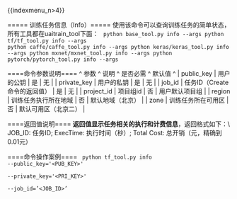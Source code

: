 {{indexmenu_n>4}}


===== 训练任务信息（Info）=====
使用该命令可以查询训练任务的简单状态，所有工具都在uaitrain\_tool下面：
<code>
python base_tool.py info --args
python tf/tf_tool.py info --args
python caffe/caffe_tool.py info --args
python keras/keras_tool.py info --args
python mxnet/mxnet_tool.py info --args
python pytorch/pytorch_tool.py info --args
</code>

====命令参数说明====
^ 参数                  ^                          说明                  ^      是否必需     ^    默认值     ^
| public\_key         | 用户的公钥                                              | 是              |        无     |
| private\_key        | 用户的私钥                                              | 是              |        无     |
| job\_id                | 任务ID（Create 命令的返回值）                 | 是              |      无      |
| project\_id         | 项目组id                                                  | 否               |        用户默认项目组   |
| region               | 训练任务执行所在地域                                 | 否               |        默认地域（北京）   |
| zone                 | 训练任务所在可用区                                    | 否              |        默认可用区（北京二）   |


====返回值说明====
**返回值显示任务相关的执行和计费信息**，返回格式如下：\\
JOB\_ID: 任务ID; ExecTime: 执行时间（秒）; Total Cost: 总开销（元，精确到0.01元）

====命令操作案例====
<code>
python tf_tool.py info --public_key='<PUB_KEY>' \
    --private_key='<PRI_KEY>' \
    --job_id=’<JOB_ID>’
</code>